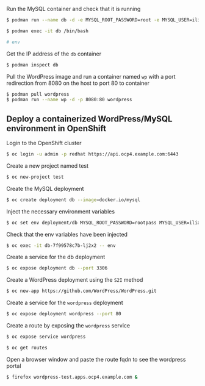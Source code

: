 Run the MySQL container and check that it is running

```bash
$ podman run --name db -d -e MYSQL_ROOT_PASSWORD=root -e MYSQL_USER=ilia -e MYSQL_PASSWORD=pass -e MYSQL_DATABASE=wpdb mysql
```

```bash
$ podman exec -it db /bin/bash
```

```bash
# env
```

Get the IP address of the `db` container

```bash
$ podman inspect db
```

Pull the WordPress image and run a container named `wp` with a port redirection from 8080 on the host to port 80 to container

```bash
$ podman pull wordpress
$ podman run --name wp -d -p 8080:80 wordpress

```

## Deploy a containerized WordPress/MySQL environment in OpenShift

Login to the OpenShift cluster

```bash
$ oc login -u admin -p redhat https://api.ocp4.example.com:6443
```
Create a new project named test

```bash
$ oc new-project test
```
Create the MySQL deployment

```bash
$ oc create deployment db --image=docker.io/mysql

```
Inject the necessary environment variables

```bash
$ oc set env deployment/db MYSQL_ROOT_PASSWORD=rootpass MYSQL_USER=ilia MYSQL_PASSWORD=pass MYSQL_DATABASE=wpdb

```

Check that the env variables have been injected

```bash
$ oc exec -it db-7f99578c7b-lj2x2 -- env

```

Create a service for the db deployment

```bash
$ oc expose deployment db --port 3306
```

Create a WordPress deployment using the `S2I` method

```bash
$ oc new-app https://github.com/WordPress/WordPress.git
```

Create a service for the `wordpress` deployment

```bash
$ oc expose deployment wordpress --port 80
```

Create a route by exposing the `wordpress` service

```bash
$ oc expose service wordpress
```

```bash
$ oc get routes
```

Open a browser window and paste the route fqdn to see the wordpress portal

```bash
$ firefox wordpress-test.apps.ocp4.example.com &
```
